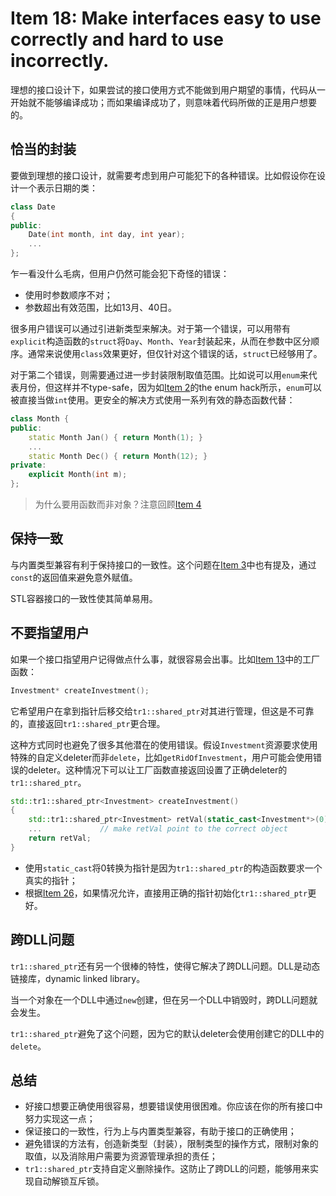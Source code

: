 # Item 18: Make interfaces easy to use correctly and hard to use incorrectly.

理想的接口设计下，如果尝试的接口使用方式不能做到用户期望的事情，代码从一开始就不能够编译成功；而如果编译成功了，则意味着代码所做的正是用户想要的。

## 恰当的封装

要做到理想的接口设计，就需要考虑到用户可能犯下的各种错误。比如假设你在设计一个表示日期的类：

```cpp
class Date
{
public:
	Date(int month, int day, int year);
	...
};
```

乍一看没什么毛病，但用户仍然可能会犯下奇怪的错误：

- 使用时参数顺序不对；
- 参数超出有效范围，比如13月、40日。

很多用户错误可以通过引进新类型来解决。对于第一个错误，可以用带有`explicit`构造函数的`struct`将`Day`、`Month`、`Year`封装起来，从而在参数中区分顺序。通常来说使用`class`效果更好，但仅针对这个错误的话，`struct`已经够用了。

对于第二个错误，则需要通过进一步封装限制取值范围。比如说可以用`enum`来代表月份，但这样并不type-safe，因为如[Item 2](../Item%2002)的the enum hack所示，`enum`可以被直接当做`int`使用。更安全的解决方式使用一系列有效的静态函数代替：

```cpp
class Month {
public:
    static Month Jan() { return Month(1); }
    ...
    static Month Dec() { return Month(12); }
private:
    explicit Month(int m);
};
```

> 为什么要用函数而非对象？注意回顾[Item 4](../Item%2004)

## 保持一致

与内置类型兼容有利于保持接口的一致性。这个问题在[Item 3](../Item%2003)中也有提及，通过`const`的返回值来避免意外赋值。

STL容器接口的一致性使其简单易用。

## 不要指望用户

如果一个接口指望用户记得做点什么事，就很容易会出事。比如[Item 13](../Item%2013)中的工厂函数：

```cpp
Investment* createInvestment();
```

它希望用户在拿到指针后移交给`tr1::shared_ptr`对其进行管理，但这是不可靠的，直接返回`tr1::shared_ptr`更合理。

这种方式同时也避免了很多其他潜在的使用错误。假设`Investment`资源要求使用特殊的自定义deleter而非`delete`，比如`getRidOfInvestment`，用户可能会使用错误的deleter。这种情况下可以让工厂函数直接返回设置了正确deleter的`tr1::shared_ptr`。

```cpp
std::tr1::shared_ptr<Investment> createInvestment()
{
    std::tr1::shared_ptr<Investment> retVal(static_cast<Investment*>(0), getRidOfInvestment);
    ...				// make retVal point to the correct object
    return retVal;
}
```

- 使用`static_cast`将0转换为指针是因为`tr1::shared_ptr`的构造函数要求一个真实的指针；
- 根据[Item 26](../Item%2026)，如果情况允许，直接用正确的指针初始化`tr1::shared_ptr`更好。

## 跨DLL问题

`tr1::shared_ptr`还有另一个很棒的特性，使得它解决了跨DLL问题。DLL是动态链接库，dynamic linked library。

当一个对象在一个DLL中通过`new`创建，但在另一个DLL中销毁时，跨DLL问题就会发生。

`tr1::shared_ptr`避免了这个问题，因为它的默认deleter会使用创建它的DLL中的`delete`。

## 总结

- 好接口想要正确使用很容易，想要错误使用很困难。你应该在你的所有接口中努力实现这一点；
- 保证接口的一致性，行为上与内置类型兼容，有助于接口的正确使用；
- 避免错误的方法有，创造新类型（封装），限制类型的操作方式，限制对象的取值，以及消除用户需要为资源管理承担的责任；
- `tr1::shared_ptr`支持自定义删除操作。这防止了跨DLL的问题，能够用来实现自动解锁互斥锁。
